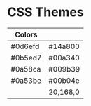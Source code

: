 # CSS Themes

| Colors  |           |
| ------- | --------- |
| #0d6efd | #14a800   |
| #0b5ed7 | #00a340   |
| #0a58ca | #009b39   |
| #0a53be | #00b04e   |
|         | 20,168,0 |
